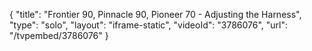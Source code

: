 {
    "title": "Frontier 90, Pinnacle 90, Pioneer 70 - Adjusting the Harness",
    "type": "solo",
    "layout": "iframe-static",
    "videoId": "3786076",
    "url": "\/tvpembed\/3786076"
}